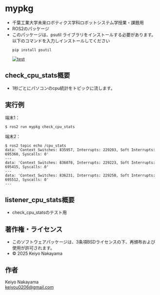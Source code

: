 # mypkg
- 千葉工業大学未来ロボティクス学科ロボットシステム学授業・課題用  
- ROS2のパッケージ
- このパッケージは、psutil ライブラリをインストールする必要があります。以下のコマンドを入力しインストールしてください
  ```shell
  pip install psutil
  ```
  [![test](https://github.com/KeiyoNakayama/robosys_2/actions/workflows/test.yml/badge.svg)](https://github.com/KeiyoNakayama/robosys_2/actions/workflows/test.yml)
## check_cpu_stats概要
- 1秒ごとにパソコンのcpu統計をトピックに流します。
## 実行例
端末1：
```shell
$ ros2 run mypkg check_cpu_stats
```
端末2：
```shell
$ ros2 topic echo /cpu_stats
data: 'Context Switches: 835957, Interrupts: 229203, Soft Interrupts: 695360, Syscalls: 0'
---
data: 'Context Switches: 836078, Interrupts: 229223, Soft Interrupts: 695415, Syscalls: 0'
---
data: 'Context Switches: 836231, Interrupts: 229250, Soft Interrupts: 695512, Syscalls: 0'
---
```

## listener_cpu_stats概要
- check_cpu_statsのテスト用

## 著作権・ライセンス
- このソフトウェアパッケージは、3条項BSDライセンスの下、再頒布および使用が許可されます。  
- © 2025 Keiyo Nakayama
## 作者
Keiyo Nakayama  
keiyou0206@gmail.com

